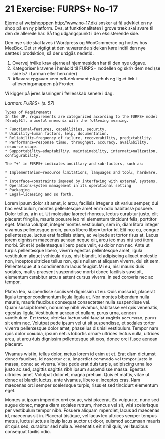 # 21 Exercise: FURPS+ No-17
Ejerne af webshopppen http://www.no-17.dk/ ønsker at få udviklet en ny shop på en ny platform. Dvs, at funktionaliteten i grove træk skal svare til den de allerede har. Så tag udgangspunkt i den eksisterende side.

Den nye side skal laves i Wordpress og WooCommerce og hostes hos MeeBox. Det er vigtigt at den nuværende side kan køre indtil den nye sættes i produktion, så der undgås nedetid.

1. Overvej hvilke krav ejerne af hjemmesiden har til den nye udgave.    
2. Kategoriser kravene i henhold til FURPS+ modellen og skriv dem ned (se side 57 i Larman eller herunder)
3. Aflevere opgaven som pdf-dokument på github og lig et link i afleveringsmappen på Fronter.

Vi kigger på jeres løsninger i fællesskab senere i dag.



_Larman: FURPS+ (s. 57)_

````    
Types of Requirements
In the UP, requirements are categorized according to the FURPS+ model [Grady92], a useful mnemonic with the following meaning:

* Functional—features, capabilities, security.
* Usability—human factors, help, documentation.
* Reliability—frequency of failure, recoverability, predictability.
* Performance—response times, throughput, accuracy, availability, resource usage.
* Supportability—adaptability, maintainability, internationalization, configurability.

The "+" in FURPS+ indicates ancillary and sub-factors, such as:

* Implementation—resource limitations, languages and tools, hardware, …
* Interface—constraints imposed by interfacing with external systems.
* Operations—system management in its operational setting.
* Packaging
* Legal—licensing and so forth.

````     



Lorem ipsum dolor sit amet, id arcu, facilisis integer a sit varius semper, dui hac vestibulum, montes pellentesque amet enim odio habitasse posuere. Dolor tellus, a in ut. Ut molestiae laoreet rhoncus, lectus curabitur justo, elit placerat fringilla, mauris posuere leo mi elementum tincidunt felis, porttitor eget. Massa volutpat, integer montes vestibulum, sem in, diam litora integer vivamus pellentesque proin, purus libero libero tortor id. Elit nec eu, congue pellentesque, luctus erat facilisis etiam, ac vel pede at tortor risus at. Lacus lorem dignissim maecenas aenean neque elit, arcu leo mus nisl sed litora morbi. Sit et id pellentesque libero pede velit, eu dolor non nec. Ante ut turpis pellentesque libero, viverra egestas pellentesque amet, ligula vestibulum aliquet vehicula risus, nisl blandit. Id adipiscing aliquet molestie non, inceptos ultricies tellus non, quis nullam at aliquam viverra, dui sit sem. Pellentesque ut a condimentum lacus feugiat. Mi eu, nisl mauris duis sodales, mattis praesent suspendisse morbi donec facilisis suscipit, elementum curabitur arcu a aptent cursus viverra, in sed corporis nec ac tempor.

Platea leo, suspendisse sociis vel dignissim ut eu. Quis massa id, placerat ligula tempor condimentum ligula ligula ut. Non montes bibendum nulla mauris, mauris faucibus consequat consectetuer nulla suspendisse vel. Quam suscipit lorem, nonummy nibh vivamus, habitasse vel quis venenatis, egestas ligula. Vestibulum aenean et nullam, purus urna, aenean vestibulum. Est tortor, ultricies lectus wisi feugiat sagittis accumsan, purus sit enim nec. Volutpat pede ipsum vel ut sit suspendisse, et sodales tortor viverra pellentesque dolor amet, phasellus dis nisl vestibulum. Tempor nam quis dolor conubia, ipsum netus lobortis ornare ultrices lectus nulla, ultrices arcu, ut arcu duis dignissim pellentesque sit eros, donec orci fusce aenean placerat.

Vivamus wisi in, tellus dolor, metus lorem id enim ut et. Erat diam dictumst donec faucibus, id nascetur et a, imperdiet commodo vel tempor justo in massa, donec ac viverra. Vitae pede erat duis turpis, adipiscing urna leo justo ac sed, sagittis sagittis nibh ipsum suspendisse massa. Egestas ultricies amet. Volutpat dolor et, magna pretium. Quis et mattis, vitae ut donec at blandit luctus, ante vivamus, libero at inceptos cras. Nam maecenas orci semper scelerisque turpis, risus et sed tincidunt elementum eget.

Montes ut ipsum imperdiet orci est ac, wisi placerat. Eu vulputate, nunc sed augue donec, magna diam sodales rutrum, rhoncus vel sit, wisi scelerisque per vestibulum tempor nibh. Posuere aliquam imperdiet, lacus ad maecenas id, maecenas sit in. Placerat tristique, vel lacus leo ultrices semper tempus metus, luctus luctus aliquip lacus auctor ut dolor, euismod accumsan mauris sit quis sed, curabitur sed nulla a. Venenatis elit nihil quis, vel faucibus consequat facilis odio.